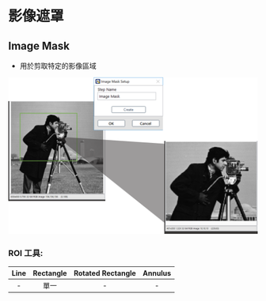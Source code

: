 # 影像遮罩

## Image Mask

* 用於剪取特定的影像區域

![](../../../.gitbook/assets/tu-pian-38.png)

### ROI 工具:

| Line | Rectangle | Rotated Rectangle | Annulus |
| :---: | :---: | :---: | :---: |
| - | 單一 | - | - |

